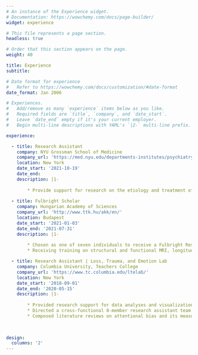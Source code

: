 ```yaml
---
# An instance of the Experience widget.
# Documentation: https://wowchemy.com/docs/page-builder/
widget: experience

# This file represents a page section.
headless: true

# Order that this section appears on the page.
weight: 40

title: Experience
subtitle:

# Date format for experience
#   Refer to https://wowchemy.com/docs/customization/#date-format
date_format: Jan 2006

# Experiences.
#   Add/remove as many `experience` items below as you like.
#   Required fields are `title`, `company`, and `date_start`.
#   Leave `date_end` empty if it's your current employer.
#   Begin multi-line descriptions with YAML's `|2-` multi-line prefix.

experience:

  - title: Research Assistant 
    company: NYU Grossman School of Medicine 
    company_url: 'https://med.nyu.edu/departments-institutes/psychiatry/research/anxiety-stress-prolonged-grief-program'
    location: New York 
    date_start: '2021-10-19'
    date_end:
    description: |1-
           
        * Provide support for research on the etiology and treatment of traumatic stress disorders, anxiety, and complicated grief, including consulting on a wide range of psychometric and machine learning analyses.
        
  - title: Fulbright Scholar
    company: Hungarian Academy of Sciences 
    company_url: 'http://www.ttk.hu/akk/en/'
    location: Budapest
    date_start: '2021-01-03'
    date_end: '2021-07-31'
    description: |1-
        
        * Chosen as one of seven individuals to receive a Fulbright Research Grant to Hungary.
        * Receiving training on structural and functional MRI, longitudinal time-sensitivity analysis, and machine learning classifier methods.

  - title: Research Assistant | Loss, Trauma, and Emotion Lab 
    company: Columbia University, Teachers College 
    company_url: 'https://www.tc.columbia.edu/ltelab/'
    location: New York
    date_start: '2018-09-01'
    date_end: '2020-05-15'
    description: |1- 
    
        * Provided research support for data analyses and visualizations of mood and anxiety disorders and emotion regulation flexibility. 
        * Directed a cross-functional 8-member research assistant team to develop an emotion regulation behavioral task. 
        * Composed literature reviews on attentional bias and its measurement.

      
   
design:
  columns: '2'
---
```

